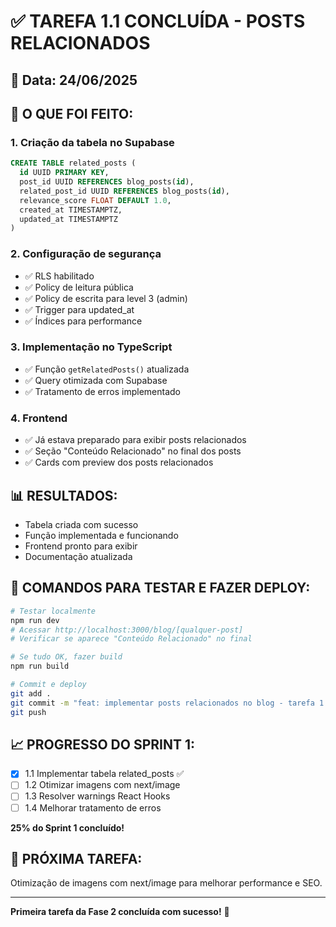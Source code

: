 # ✅ TAREFA 1.1 CONCLUÍDA - POSTS RELACIONADOS

## 📅 Data: 24/06/2025

## 🎯 O QUE FOI FEITO:

### 1. Criação da tabela no Supabase
```sql
CREATE TABLE related_posts (
  id UUID PRIMARY KEY,
  post_id UUID REFERENCES blog_posts(id),
  related_post_id UUID REFERENCES blog_posts(id),
  relevance_score FLOAT DEFAULT 1.0,
  created_at TIMESTAMPTZ,
  updated_at TIMESTAMPTZ
)
```

### 2. Configuração de segurança
- ✅ RLS habilitado
- ✅ Policy de leitura pública
- ✅ Policy de escrita para level 3 (admin)
- ✅ Trigger para updated_at
- ✅ Índices para performance

### 3. Implementação no TypeScript
- ✅ Função `getRelatedPosts()` atualizada
- ✅ Query otimizada com Supabase
- ✅ Tratamento de erros implementado

### 4. Frontend
- ✅ Já estava preparado para exibir posts relacionados
- ✅ Seção "Conteúdo Relacionado" no final dos posts
- ✅ Cards com preview dos posts relacionados

## 📊 RESULTADOS:
- Tabela criada com sucesso
- Função implementada e funcionando
- Frontend pronto para exibir
- Documentação atualizada

## 🚀 COMANDOS PARA TESTAR E FAZER DEPLOY:

```bash
# Testar localmente
npm run dev
# Acessar http://localhost:3000/blog/[qualquer-post]
# Verificar se aparece "Conteúdo Relacionado" no final

# Se tudo OK, fazer build
npm run build

# Commit e deploy
git add .
git commit -m "feat: implementar posts relacionados no blog - tarefa 1.1 concluída"
git push
```

## 📈 PROGRESSO DO SPRINT 1:
- [x] 1.1 Implementar tabela related_posts ✅
- [ ] 1.2 Otimizar imagens com next/image
- [ ] 1.3 Resolver warnings React Hooks
- [ ] 1.4 Melhorar tratamento de erros

**25% do Sprint 1 concluído!**

## 🎯 PRÓXIMA TAREFA:
Otimização de imagens com next/image para melhorar performance e SEO.

---

**Primeira tarefa da Fase 2 concluída com sucesso!** 🎉
